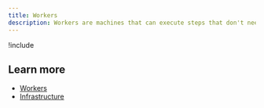 ```yaml
---
title: Workers
description: Workers are machines that can execute steps that don't need to be performed on the Octopus Server or deployment targets.
---
```


!include <workers>

## Learn more

- [Workers](/docs/infrastructure/workers/index.md)
- [Infrastructure](/docs/infrastructure/index.md)

